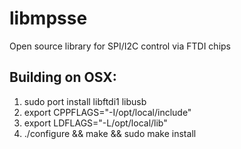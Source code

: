 libmpsse
========

Open source library for SPI/I2C control via FTDI chips

Building on OSX:
----------------

1. sudo port install libftdi1 libusb
2. export CPPFLAGS="-I/opt/local/include"
3. export LDFLAGS="-L/opt/local/lib"
4. ./configure && make && sudo make install
